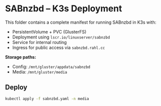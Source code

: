 # SABnzbd – K3s Deployment

This folder contains a complete manifest for running SABnzbd in K3s with:

- PersistentVolume + PVC (GlusterFS)
- Deployment using `lscr.io/linuxserver/sabnzbd`
- Service for internal routing
- Ingress for public access via `sabnzbd.rahl.cc`

**Storage paths:**

- Config: `/mnt/gluster/appdata/sabnzbd`
- Media: `/mnt/gluster/media`

## Deploy

```bash
kubectl apply -f sabnzbd.yaml -n media
